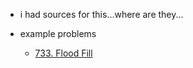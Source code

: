 

- i had sources for this...where are they...

- example problems
	- [733. Flood Fill](../LeetCode/733.%20Flood%20Fill.md)


